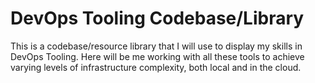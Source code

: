 # DevOps Tooling Codebase/Library

This is a codebase/resource library that I will use to display my skills in DevOps Tooling.
Here will be me working with all these tools to achieve varying levels of infrastructure complexity, both local and in the cloud.

